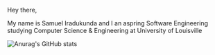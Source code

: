 Hey there, 

My name is Samuel Iradukunda and I an aspring Software Engineering studying Computer Science & Engineering at University of Louisville

![Anurag's GitHub stats](https://github-readme-stats.vercel.app/api?username=iradukundas&show_icons=true&theme=redical)
